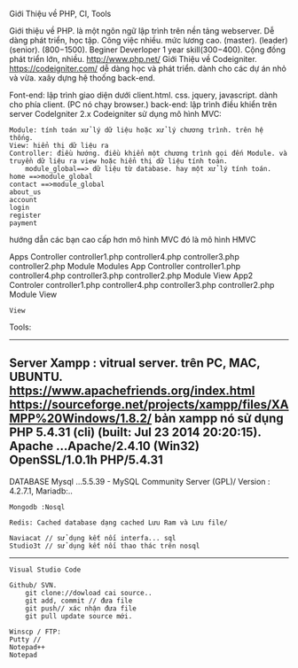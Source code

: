 Giới Thiệu về PHP, CI, Tools

Giới thiệu về PHP.
    là một ngôn ngữ lập trình trên nền tảng webserver.
    Dễ dàng phát triển, học tập.
    Công việc nhiều.
    mức lương cao. (master). (leader) (senior). (800$-1500$).
    Beginer Deverloper 1 year skill(300$-400$).
    Cộng đồng phát triển lớn, nhiều. 
    http://www.php.net/
Giới Thiệu về Codeigniter.
    https://codeigniter.com/
    dễ dàng học và phát triển.
    dành cho các dự án nhỏ và vừa.
    xaây dựng hệ thoống back-end.

Font-end: lập trình giao diện dưới client.html. css. jquery, javascript. dành cho phía client. (PC nó chạy browser.)
back-end: lập trình điều khiển trên server
CodeIgniter 2.x
Codeigniter sử dụng mô hình MVC:

    Module: tính toán xử lý dữ liệu hoặc xử lý chương trình. trên hệ thống. 
    View: hiển thị dữ liệu ra
    Controller: điều hướng. điều khiển một chương trình gọi đến Module. và truyền dữ liệu ra view hoặc hiển thị dữ liệu tính toán.
        module_global==> dữ liệu từ database. hay một xử lý tính toán.
    home ==>module_global
    contact ==>module_global
    about_us
    account
    login
    register
    payment
hướng dẫn các bạn cao cấp hơn mô hình MVC đó là mô hình HMVC

Apps
    Controller
        controller1.php
        controller4.php
        controller3.php
        controller2.php
    Module
    Modules
        App
            Controller
                controller1.php
                controller4.php
                controller3.php
                controller2.php
            Module
            View
        App2
            Controler
                controller1.php
                controller4.php
                controller3.php
                controller2.php
            Module
            View

    View


Tools:
   
-------------------------------------------------
 Server
    Xampp : vitrual server. trên PC, MAC, UBUNTU.
    https://www.apachefriends.org/index.html
    https://sourceforge.net/projects/xampp/files/XAMPP%20Windows/1.8.2/
    bản xampp nó sử dụng PHP 5.4.31 (cli) (built: Jul 23 2014 20:20:15).
    Apache ...Apache/2.4.10 (Win32) OpenSSL/1.0.1h PHP/5.4.31
-----------------------------------------------------
DATABASE
    Mysql  ...5.5.39 - MySQL Community Server (GPL)/ Version : 4.2.7.1, 
    Mariadb:..

    Mongodb :Nosql
    
    Redis: Cached database dạng cached Lưu Ram và Lưu file/

    Naviacat // sử dụng kết nối interfa... sql
    Studio3t // sử dụng kết nối thao thác trên nosql
-----------------------------------------------------

    Visual Studio Code

    Github/ SVN. 
        git clone://dowload cai source.. 
        git add, commit // đưa file
        git push// xác nhận đưa file
        git pull update source mới.

    Winscp / FTP: 
    Putty //
    Notepad++
    Notepad
